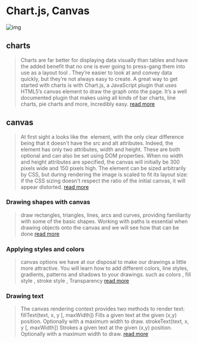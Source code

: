 # Chart.js, Canvas
![img](https://www.chartjs.org/img/chartjs-logo.svg)

## charts
> Charts are far better for displaying data visually than tables and have the added benefit that no one is ever going to press-gang them into use as a layout tool
. They’re easier to look at and convey data quickly, but they’re not always easy to create.
A great way to get started with charts is with Chart.js, a 
JavaScript plugin that uses HTML5’s canvas element to draw the graph onto the page. It’s a well documented plugin
that makes using all kinds of bar charts, line charts, pie charts and more, incredibly easy.
[read more](https://www.webdesignerdepot.com/2013/11/easily-create-stunning-animated-charts-with-chart-js/)

## canvas
> At first sight a <canvas> looks like the <img> element, with the only clear difference being that it 
  doesn't have the src and alt attributes. Indeed, the <canvas> element has only two attributes, width and height.
  These are both optional and can also be set using DOM properties. When no width and height attributes are specified,
  the canvas will initially be 300 pixels wide and 150 pixels high. The element can be sized arbitrarily by CSS, but during rendering the image 
  is scaled to fit its layout size: if the CSS sizing doesn't respect the ratio of the initial canvas, it will appear distorted.
  [read more](https://developer.mozilla.org/en-US/docs/Web/API/Canvas_API/Tutorial/Basic_usage)
  
  
### Drawing shapes with canvas
  >  draw rectangles, triangles, lines, arcs and curves, providing familiarity
  with some of the basic shapes. Working
  with paths is essential when drawing objects
  onto the canvas and we will see how that can be done
  [read more](https://developer.mozilla.org/en-US/docs/Web/API/Canvas_API/Tutorial/Drawing_shapes)
  
### Applying styles and colors
  > canvas options we have at our disposal to make our drawings a little more attractive.
  You will learn how to add different colors, line styles, gradients, patterns and shadows to your drawings.
  such as colors , fill style , stroke style , Transparency 
  [read more](https://developer.mozilla.org/en-US/docs/Web/API/Canvas_API/Tutorial/Applying_styles_and_colors)
  
  ### Drawing text
  > The canvas rendering context provides two methods to render text:
fillText(text, x, y [, maxWidth])
Fills a given text at the given (x,y) position. Optionally with a maximum width to draw.
strokeText(text, x, y [, maxWidth])
Strokes a given text at the given (x,y) position. Optionally with a maximum width to draw.
  [read more](https://developer.mozilla.org/en-US/docs/Web/API/Canvas_API/Tutorial/Drawing_text)
